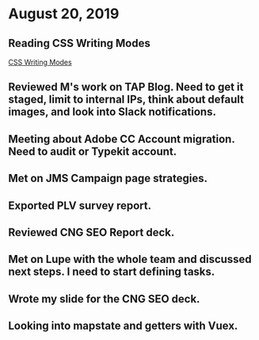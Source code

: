# August 20, 2019

## Reading CSS Writing Modes
[CSS Writing Modes](https://www.smashingmagazine.com/2019/08/writing-modes-layout/?ref=webdesignernews.com)

## Reviewed M's work on TAP Blog. Need to get it staged, limit to internal IPs, think about default images, and look into Slack notifications.

## Meeting about Adobe CC Account migration. Need to audit or Typekit account.

## Met on JMS Campaign page strategies.

## Exported PLV survey report.

## Reviewed CNG SEO Report deck.

## Met on Lupe with the whole team and discussed next steps. I need to start defining tasks.

## Wrote my slide for the CNG SEO deck.

## Looking into mapstate and getters with Vuex.